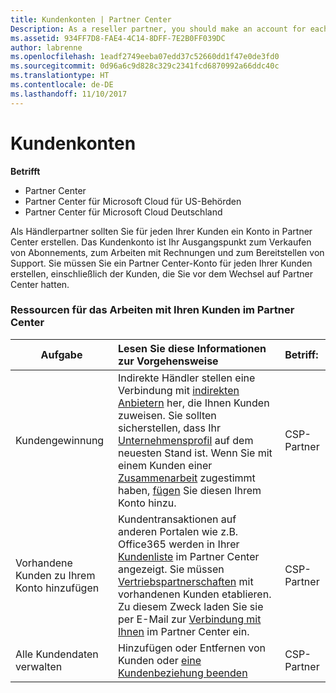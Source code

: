```yaml
---
title: Kundenkonten | Partner Center
Description: As a reseller partner, you should make an account for each of your customers in Partner Center. The customer account will be your starting point for selling subscriptions, billing, and providing support.
ms.assetid: 934FF7D8-FAE4-4C14-8DFF-7E2B0FF039DC
author: labrenne
ms.openlocfilehash: 1eadf2749eeba07edd37c52660dd1f47e0de3fd0
ms.sourcegitcommit: 0d96a6c9d828c329c2341fcd6870992a66ddc40c
ms.translationtype: HT
ms.contentlocale: de-DE
ms.lasthandoff: 11/10/2017
---
```

# <a name="customer-accounts"></a>Kundenkonten

**Betrifft**

-  Partner Center
-  Partner Center für Microsoft Cloud für US-Behörden
-  Partner Center für Microsoft Cloud Deutschland

Als Händlerpartner sollten Sie für jeden Ihrer Kunden ein Konto in Partner Center erstellen. Das Kundenkonto ist Ihr Ausgangspunkt zum Verkaufen von Abonnements, zum Arbeiten mit Rechnungen und zum Bereitstellen von Support. Sie müssen Sie ein Partner Center-Konto für jeden Ihrer Kunden erstellen, einschließlich der Kunden, die Sie vor dem Wechsel auf Partner Center hatten.

### <a name="resources-for-working-with-your-customers-on-partner-center"></a>Ressourcen für das Arbeiten mit Ihren Kunden im Partner Center

|**Aufgabe**   |**Lesen Sie diese Informationen zur Vorgehensweise**   |**Betriff:**|
|-----------------|:----------------------------|:--------------|
|Kundengewinnung|Indirekte Händler stellen eine Verbindung mit [indirekten Anbietern](indirect-reseller-tasks-in-partner-center.md) her, die Ihnen Kunden zuweisen. Sie sollten sicherstellen, dass Ihr [Unternehmensprofil](create-a-marketing-profile.md) auf dem neuesten Stand ist. Wenn Sie mit einem Kunden einer [Zusammenarbeit](responding-to-referrals.md) zugestimmt haben, [fügen](add-a-new-customer.md) Sie diesen Ihrem Konto hinzu.|CSP-Partner|
|Vorhandene Kunden zu Ihrem Konto hinzufügen   | Kundentransaktionen auf anderen Portalen wie z.B. Office365 werden in Ihrer [Kundenliste](see-your-customer-list.md) im Partner Center angezeigt. Sie müssen [Vertriebspartnerschaften](indirect-reseller-tasks-in-partner-center.md) mit vorhandenen Kunden etablieren. Zu diesem Zweck laden Sie sie per E-Mail zur [Verbindung mit Ihnen](responding-to-referrals.md) im Partner Center ein.   | CSP-Partner   |
|Alle Kundendaten verwalten   | Hinzufügen oder Entfernen von Kunden oder [eine Kundenbeziehung beenden](remove-a-relationship.md)|   CSP-Partner |